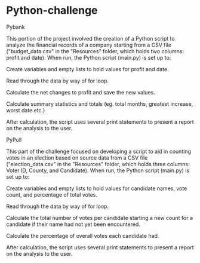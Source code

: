 # Python-challenge

Pybank

This portion of the project involved the creation of a Python script to analyze the financial records of a company starting from a CSV file ("budget_data.csv" in the "Resources" folder, which holds two columns: profit and date). When run, the Python script (main.py) is set up to: 

Create variables and empty lists to hold values for profit and date.

Read through the data by way of for loop.

Calculate the net changes to profit and save the new values.

Calculate summary statistics and totals (eg. total months, greatest increase, worst date etc.)

After calculation, the script uses several print statements to present a report on the analysis to the user.



PyPoll

This part of the challenge focused on developing a script to aid in counting votes in an election based on source data from a CSV file ("election_data.csv" in the "Resources" folder, which holds three columns: Voter ID, County, and Candidate). When run, the Python script (main.py) is set up to:

Create variables and empty lists to hold values for candidate names, vote count, and percentage of total votes.

Read through the data by way of for loop.

Calculate the total number of votes per candidate starting a new count for a candidate if their name had not yet been encountered.

Calculate the percentage of overall votes each candidate had.

After calculation, the script uses several print statements to present a report on the analysis to the user.


